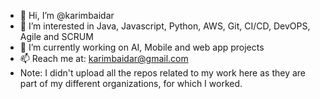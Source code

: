 - 👋 Hi, I’m @karimbaidar
- 👀 I’m interested in Java, Javascript, Python, AWS, Git, CI/CD, DevOPS, Agile and SCRUM
- 🌱 I’m currently working on AI, Mobile and web app projects
- 📫 Reach me at: karimbaidar@gmail.com
- Note: I didn't upload all the repos related to my work here as they are part of my different organizations, for which I worked. 

<!---
karimbaidar/karimbaidar is a ✨ special ✨ repository because its `README.md` (this file) appears on your GitHub profile.
You can click the Preview link to take a look at your changes.
--->
